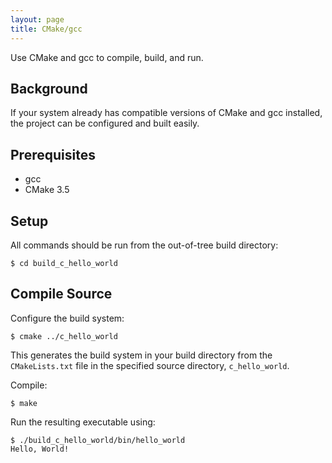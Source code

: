 ```yaml
---
layout: page
title: CMake/gcc
---
```



Use CMake and gcc to compile, build, and run.


## Background

If your system already has compatible versions of CMake and gcc installed,
the project can be configured and built easily.


## Prerequisites

  * gcc
  * CMake 3.5


## Setup

All commands should be run from the out-of-tree build directory:

```
$ cd build_c_hello_world
```


## Compile Source

Configure the build system:
```
$ cmake ../c_hello_world
```
This generates the build system in your build directory
from the `CMakeLists.txt` file in the specified source directory,
`c_hello_world`.

Compile:
```
$ make
```

Run the resulting executable using:
```
$ ./build_c_hello_world/bin/hello_world
Hello, World!
```
